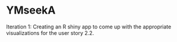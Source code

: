 # YMseekA
Iteration 1: 
Creating an R shiny app to come up with the appropriate visualizations for the user story 2.2. 
